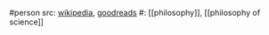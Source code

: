 #person 
src: [wikipedia](https://en.wikipedia.org/wiki/Nancy_Cartwright_(philosopher)), [goodreads](https://www.goodreads.com/author/show/1868750.Nancy_Cartwright) 
#: [[philosophy]], [[philosophy of science]] 
